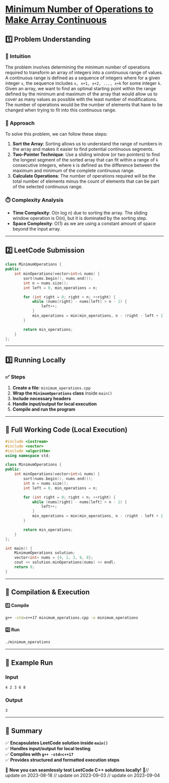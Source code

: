 # **[Minimum Number of Operations to Make Array Continuous](https://leetcode.com/problems/minimum-number-of-operations-to-make-array-continuous/description/)**  

## **1️⃣ Problem Understanding**  
### **📌 Intuition**  
The problem involves determining the minimum number of operations required to transform an array of integers into a continuous range of values. A continuous range is defined as a sequence of integers where for a given integer `x`, the sequence includes `x, x+1, x+2, ..., x+k` for some integer `k`.  
Given an array, we want to find an optimal starting point within the range defined by the minimum and maximum of the array that would allow us to cover as many values as possible with the least number of modifications. The number of operations would be the number of elements that have to be changed when trying to fit into this continuous range.

### **🚀 Approach**  
To solve this problem, we can follow these steps:
1. **Sort the Array**: Sorting allows us to understand the range of numbers in the array and makes it easier to find potential continuous segments.
2. **Two-Pointer Technique**: Use a sliding window (or two pointers) to find the longest segment of the sorted array that can fit within a range of `k` consecutive integers, where `k` is defined as the difference between the maximum and minimum of the complete continuous range.
3. **Calculate Operations**: The number of operations required will be the total number of elements minus the count of elements that can be part of the selected continuous range.

### **⏱️ Complexity Analysis**  
- **Time Complexity**: O(n log n) due to sorting the array. The sliding window operation is O(n), but it is dominated by the sorting step.  
- **Space Complexity**: O(1) as we are using a constant amount of space beyond the input array.  

---  

## **2️⃣ LeetCode Submission**  
```cpp
class MinimumOperations {
public:
    int minOperations(vector<int>& nums) {
        sort(nums.begin(), nums.end());
        int n = nums.size();
        int left = 0, min_operations = n;

        for (int right = 0; right < n; ++right) {
            while (nums[right] - nums[left] > n - 1) {
                left++;
            }
            min_operations = min(min_operations, n - (right - left + 1));
        }

        return min_operations;
    }
};  
```  

---  

## **3️⃣ Running Locally**  
### **✅ Steps**  
1. **Create a file**: `minimum_operations.cpp`  
2. **Wrap the `MinimumOperations` class** inside `main()`  
3. **Include necessary headers**  
4. **Handle input/output for local execution**  
5. **Compile and run the program**  

---  

## **📝 Full Working Code (Local Execution)**  
```cpp
#include <iostream>
#include <vector>
#include <algorithm>
using namespace std;

class MinimumOperations {
public:
    int minOperations(vector<int>& nums) {
        sort(nums.begin(), nums.end());
        int n = nums.size();
        int left = 0, min_operations = n;

        for (int right = 0; right < n; ++right) {
            while (nums[right] - nums[left] > n - 1) {
                left++;
            }
            min_operations = min(min_operations, n - (right - left + 1));
        }

        return min_operations;
    }
};

int main() {
    MinimumOperations solution;
    vector<int> nums = {4, 2, 3, 6, 8};
    cout << solution.minOperations(nums) << endl;
    return 0;
}
```  

---  

## **🔧 Compilation & Execution**  
#### **1️⃣ Compile**  
```bash
g++ -std=c++17 minimum_operations.cpp -o minimum_operations
```  

#### **2️⃣ Run**  
```bash
./minimum_operations
```  

---  

## **🎯 Example Run**  
### **Input**  
```
4 2 3 6 8
```  
### **Output**  
```
3
```  

---  

## **📌 Summary**  
✅ **Encapsulates LeetCode solution inside `main()`**  
✅ **Handles input/output for local testing**  
✅ **Compiles with `g++ -std=c++17`**  
✅ **Provides structured and formatted execution steps**  

🚀 **Now you can seamlessly test LeetCode C++ solutions locally!** 🚀// update on 2023-08-18
// update on 2023-09-03
// update on 2023-09-04
